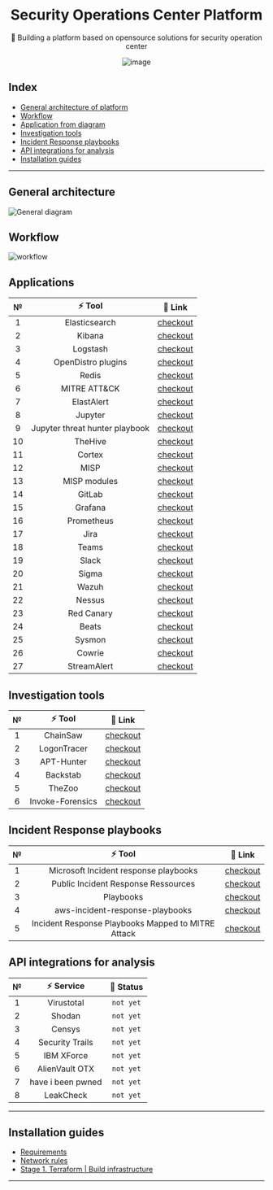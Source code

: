<div align='center'>
  
# Security Operations Center Platform 
  
🌊 Building a platform based on opensource solutions for security operation center


![image](https://user-images.githubusercontent.com/32587640/168414090-e7b2ed23-f8dc-414e-8b0d-7cc341cf7e42.png)
  
</div>

## Index

* [General architecture of platform](https://github.com/kh-elbrus/soc-platform#general-architecture)
* [Workflow](https://github.com/kh-elbrus/soc-platform#workflow)
* [Application from diagram](https://github.com/kh-elbrus/application-from-diagram)
* [Investigation tools](https://github.com/kh-elbrus/investigation-tools)
* [Incident Response playbooks](https://github.com/kh-elbrus/incident-response-playbooks)
* [API integrations for analysis](https://github.com/kh-elbrus/api-integrations-for-analysis)
* [Installation guides](https://github.com/kh-elbrus/soc-platform#installation-guides)

---

## General architecture

![General diagram](https://user-images.githubusercontent.com/32587640/168418076-07d4b9b3-5713-41d1-953f-ea2871ac6849.jpg)

## Workflow

![workflow](https://user-images.githubusercontent.com/32587640/168421792-7f67c3ce-95aa-4004-bde5-de6ceee549cc.jpg)


## Applications  

|   №   |             ⚡ Tool             |                                                 🙌 Link                                                 |
| :---: | :----------------------------: | :----------------------------------------------------------------------------------------------------: |
|   1   |         Elasticsearch          | [checkout](https://www.elastic.co/guide/en/elasticsearch/reference/current/install-elasticsearch.html) |
|   2   |             Kibana             |                [checkout](https://www.elastic.co/guide/en/kibana/current/install.html)                 |
|   3   |            Logstash            |         [checkout](https://www.elastic.co/guide/en/logstash/current/installing-logstash.html)          |
|   4   |       OpenDistro plugins       |         [checkout](https://opendistro.github.io/for-elasticsearch-docs/docs/install/plugins/)          |
|   5   |             Redis              |                                     [checkout](https://redis.io/)                                      |
|   6   |          MITRE ATT&CK          |                                 [checkout](https://attack.mitre.org/)                                  |
|   7   |           ElastAlert           |                             [checkout](https://github.com/Yelp/elastalert)                             |
|   8   |            Jupyter             |                                    [checkout](https://jupyter.org/)                                    |
|   9   | Jupyter threat hunter playbook |            [checkout](https://threathunterplaybook.com/tutorials/jupyter/introduction.html)            |
|  10   |            TheHive             |                         [checkout](https://github.com/TheHive-Project/TheHive)                         |
|  11   |             Cortex             |                         [checkout](https://github.com/TheHive-Project/Cortex)                          |
|  12   |              MISP              |                                [checkout](https://github.com/MISP/MISP)                                |
|  13   |          MISP modules          |                            [checkout](https://github.com/MISP/misp-modules)                            |
|  14   |             GitLab             |                             [checkout](https://about.gitlab.com/install/)                              |
|  15   |            Grafana             |                                    [checkout](https://grafana.com/)                                    |
|  16   |           Prometheus           |                                   [checkout](https://prometheus.io/)                                   |
|  17   |              Jira              |                         [checkout](https://www.atlassian.com/ru/software/jira)                         |
|  18   |             Teams              |            [checkout](https://www.microsoft.com/en-us/microsoft-teams/group-chat-software)             |
|  19   |             Slack              |                                     [checkout](https://slack.com/)                                     |
|  20   |             Sigma              |                              [checkout](https://github.com/SigmaHQ/sigma)                              |
|  21   |             Wazuh              |                                     [checkout](https://wazuh.com/)                                     |
|  22   |             Nessus             |                 [checkout](https://www.tenable.com/products/nessus/nessus-essentials)                  |
|  23   |           Red Canary           |                       [checkout](https://github.com/redcanaryco/atomic-red-team)                       |
|  24   |             Beats              |                               [checkout](https://www.elastic.co/beats/)                                |
|  25   |             Sysmon             |               [checkout](https://docs.microsoft.com/en-us/sysinternals/downloads/sysmon)               |
|  26   |             Cowrie             |                              [checkout](https://github.com/cowrie/cowrie)                              |
|  27   |          StreamAlert           |                           [checkout](https://github.com/airbnb/streamalert)                            |

## Investigation tools 

|   №   |      ⚡ Tool      |                          🙌 Link                          |
| :---: | :--------------: | :------------------------------------------------------: |
|   1   |     ChainSaw     |   [checkout](https://github.com/countercept/chainsaw)    |
|   2   |   LogonTracer    |   [checkout](https://github.com/JPCERTCC/LogonTracer)    |
|   3   |    APT-Hunter    |  [checkout](https://github.com/ahmedkhlief/APT-Hunter)   |
|   4   |     Backstab     |      [checkout](https://github.com/Yaxser/Backstab)      |
|   5   |      TheZoo      |       [checkout](https://github.com/ytisf/theZoo)        |
|   6   | Invoke-Forensics | [checkout](https://github.com/swisscom/Invoke-Forensics) |


## Incident Response playbooks 

|   №   |                       ⚡ Tool                       |                                          🙌 Link                                           |
| :---: | :------------------------------------------------: | :---------------------------------------------------------------------------------------: |
|   1   |       Microsoft Incident response playbooks        | [checkout](https://docs.microsoft.com/en-us/security/compass/incident-response-playbooks) |
|   2   |        Public Incident Response Ressources         |                    [checkout](https://gitlab.com/syntax-ir/playbooks)                     |
|   3   |                     Playbooks                      |                  [checkout](https://www.incidentresponse.com/playbooks/)                  |
|   4   |          aws-incident-response-playbooks           |        [checkout](https://github.com/aws-samples/aws-incident-response-playbooks)         |
|   5   | Incident Response Playbooks Mapped to MITRE Attack |               [checkout](https://github.com/austinsonger/Incident-Playbook)               |

## API integrations for analysis 

|   №   |     ⚡ Service     | 🙌 Status  |
| :---: | :---------------: | :-------: |
|   1   |    Virustotal     | `not yet` |
|   2   |      Shodan       | `not yet` |
|   3   |      Censys       | `not yet` |
|   4   |  Security Trails  | `not yet` |
|   5   |    IBM XForce     | `not yet` |
|   6   |  AlienVault OTX   | `not yet` |
|   7   | have i been pwned | `not yet` |
|   8   |     LeakCheck     | `not yet` |


---

## Installation guides

* [Requirements](./installation/requirements.md)
* [Network rules](./installation/network-rules.md)
* [Stage 1. Terraform | Build infrastructure](./installation/stage-1/terraform.md)




---

